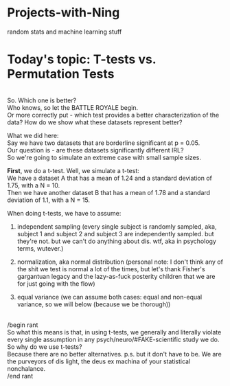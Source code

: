 # Projects-with-Ning
random stats and machine learning stuff

# Today's topic: T-tests vs. Permutation Tests

<br />So. Which one is better?
<br />Who knows, so let the BATTLE ROYALE begin.
<br />Or more correctly put - which test provides a better characterization of the data? How do we show what these datasets represent better?

What we did here:
<br />Say we have two datasets that are borderline significant at p = 0.05.
<br />Our question is - are these datasets significantly different IRL?
<br />So we're going to simulate an extreme case with small sample sizes. 

**First**, we do a t-test. Well, we simulate a t-test:
<br />We have a dataset A that has a mean of 1.24 and a standard deviation of 1.75, with a N = 10.
<br />Then we have another dataset B that has a mean of 1.78 and a standard deviation of 1.1, with a N = 15.

When doing t-tests, we have to assume:

1. independent sampling (every single subject is randomly sampled, aka, subject 1 and subject 2 and subject 3 are independently sampled. but they're not. but we can't do anything about dis. wtf, aka in psychology terms, wutever.)

2. normalization, aka normal distribution (personal note: I don't think any of the shit we test is normal a lot of the times, but let's thank Fisher's gargantuan legacy and the lazy-as-fuck posterity children that we are for just going with the flow)

3. equal variance (we can assume both cases: equal and non-equal variance, so we will below (because we be thorough))

<br />/begin rant
<br />So what this means is that, in using t-tests, we generally and literally violate every single assumption in any psych/neuro/#FAKE-scientific study we do. 
<br />So why do we use t-tests?
<br />Because there are no better alternatives. p.s. but it don't have to be. We are the purveyors of dis light, the deus ex machina of your statistical nonchalance.
<br />/end rant

